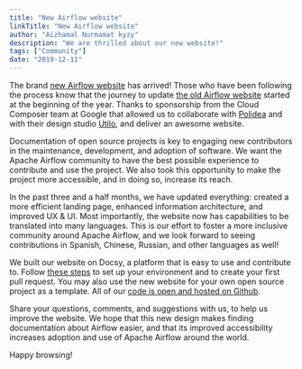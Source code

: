 ```yaml
---
title: "New Airflow website"
linkTitle: "New Airflow website"
author: "Aizhamal Nurmamat kyzy"
description: "We are thrilled about our new website!"
tags: ["Community"]
date: "2019-12-11"
---
```


The brand [new Airflow website](https://airflow.apache.org/) has arrived! Those who have been following the process know that the journey to update [the old Airflow website](https://airflow.readthedocs.io/en/1.10.6/) started at the beginning of the year.
Thanks to sponsorship from the Cloud Composer team at Google that allowed us to
collaborate with [Polidea](https://www.polidea.com/) and with their design studio [Utilo](https://utilodesign.com/), and deliver an awesome website.

Documentation of open source projects is key to engaging new contributors in the maintenance,
development, and adoption of software. We want the Apache Airflow community to have
the best possible experience to contribute and use the project. We also took this opportunity to make the project
more accessible, and in doing so, increase its reach.

In the past three and a half months, we have updated everything: created a more efficient landing page,
enhanced information architecture, and improved UX & UI. Most importantly, the website now has capabilities
to be translated into many languages. This is our effort to foster a more inclusive community around
Apache Airflow, and we look forward to seeing contributions in Spanish, Chinese, Russian, and other languages as well!

We built our website on Docsy, a platform that is easy to use and contribute to. Follow
[these steps](https://github.com/apache/airflow-site/blob/aip-11/README.md) to set up your environment and
to create your first pull request. You may also use
the new website for your own open source project as a template.
All of our [code is open and hosted on Github](https://github.com/apache/airflow-site/tree/aip-11).

Share your questions, comments, and suggestions with us, to help us improve the website.
We hope that this new design makes finding documentation about Airflow easier,
and that its improved accessibility increases adoption and use of Apache Airflow around the world.

Happy browsing!
